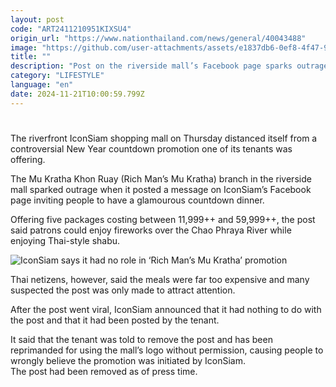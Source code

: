 ```yaml
---
layout: post
code: "ART2411210951KIXSU4"
origin_url: "https://www.nationthailand.com/news/general/40043488"
image: "https://github.com/user-attachments/assets/e1837db6-0ef8-4f47-949f-f397dea2ade7"
title: ""
description: "Post on the riverside mall’s Facebook page sparks outrage, with many saying the prices were ridiculously high and some suspecting it was a marketing stunt"
category: "LIFESTYLE"
language: "en"
date: 2024-11-21T10:00:59.799Z
---
```


# 









The riverfront IconSiam shopping mall on Thursday distanced itself from a controversial New Year countdown promotion one of its tenants was offering.

The Mu Kratha Khon Ruay (Rich Man’s Mu Kratha) branch in the riverside mall sparked outrage when it posted a message on IconSiam’s Facebook page inviting people to have a glamourous countdown dinner.

Offering five packages costing between 11,999++ and 59,999++, the post said patrons could enjoy fireworks over the Chao Phraya River while enjoying Thai-style shabu.

  ![IconSiam says it had no role in ‘Rich Man’s Mu Kratha’ promotion](https://github.com/user-attachments/assets/cc66bc93-5135-4ae3-913e-4c327d65f5ce)

Thai netizens, however, said the meals were far too expensive and many suspected the post was only made to attract attention.

After the post went viral, IconSiam announced that it had nothing to do with the post and that it had been posted by the tenant.

It said that the tenant was told to remove the post and has been reprimanded for using the mall’s logo without permission, causing people to wrongly believe the promotion was initiated by IconSiam.  
The post had been removed as of press time.